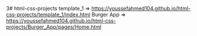 3# html-css-projects
template_1 => https://youssefahmed104.github.io/html-css-projects/template_1/index.html
Burger App => https://youssefahmed104.github.io/html-css-projects/Burger_App/pages/Home.html